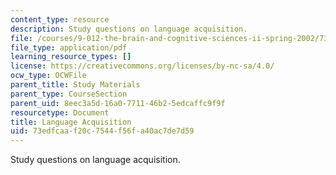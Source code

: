 ```yaml
---
content_type: resource
description: Study questions on language acquisition.
file: /courses/9-012-the-brain-and-cognitive-sciences-ii-spring-2002/73edfcaaf20c7544f56fa40ac7de7d59_languageacquisition.pdf
file_type: application/pdf
learning_resource_types: []
license: https://creativecommons.org/licenses/by-nc-sa/4.0/
ocw_type: OCWFile
parent_title: Study Materials
parent_type: CourseSection
parent_uid: 8eec3a5d-16a0-7711-46b2-5edcaffc9f9f
resourcetype: Document
title: Language Acquisition
uid: 73edfcaa-f20c-7544-f56f-a40ac7de7d59
---
```

Study questions on language acquisition.